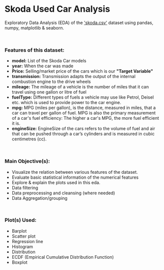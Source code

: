 # Skoda Used Car Analysis

Exploratory Data Analysis (EDA) of the ['skoda.csv'](https://www.kaggle.com/aishwaryamuthukumar/cars-dataset-audi-bmw-ford-hyundai-skoda-vw/ "skoda.csv title") dataset using pandas, numpy, matplotlib & seaborn.

<br>
<h3> Features of this dataset: </h3>

*  <b>model:</b> List of the Skoda Car models
*  <b>year:</b> When the car was made
*  <b>Price:</b> Selling/market price of the cars which is our <b>"Target Variable"</b>
*  <b>transmission:</b> Transmission adapts the output of the internal combustion engine to the drive wheels
*  <b>mileage:</b> The mileage of a vehicle is the number of miles that it can travel using one gallon or litre of fuel
*  <b>fuelType:</b> Different types of fuels a vehicle may use like Petrol, Deisel etc. which is used to provide power to the car engine.
*  <b>mpg:</b> MPG (miles per gallon), is the distance, measured in miles, that a car can travel per gallon of fuel. MPG is also the primary measurement of a car's fuel efficiency: The higher a car's MPG, the more fuel efficient it is.
*  <b>engineSize:</b> EngineSize of the cars refers to the volume of fuel and air that can be pushed through a car’s cylinders and is measured in cubic centimetres (cc).

<br>
<h3> Main Objective(s): </h3>

*  Visualize the relation between various features of the dataset.
*  Evaluate basic statistical information of the numerical features
*  Explore & explain the plots used in this eda.
*  Data filtering
*  Data preprocessing and cleansing (where needed)
*  Data Aggregation/grouping

<br>
<h3> Plot(s) Used: </h3> 

* Barplot
* Scatter plot
* Regression line
* Histogram
* Distribution
* ECDF (Empirical Cumulative Distribution Function)
* Boxplot 

<br> <br>

